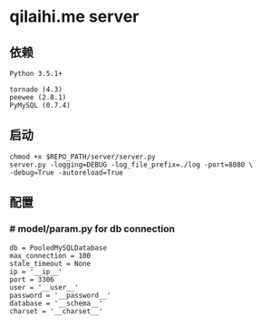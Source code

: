 # qilaihi.me server

## 依赖
    Python 3.5.1+
    
    tornado (4.3)
    peewee (2.8.1)
    PyMySQL (0.7.4)

## 启动
    chmod +x $REPO_PATH/server/server.py
    server.py -logging=DEBUG -log_file_prefix=./log -port=8080 \
    -debug=True -autoreload=True
    
## 配置
### # model/__param__.py for db connection
    db = PooledMySQLDatabase
    max_connection = 100
    stale_timeout = None
    ip = '__ip__'
    port = 3306
    user = '__user__'
    password = '__password__'
    database = '__schema__'
    charset = '__charset__'
